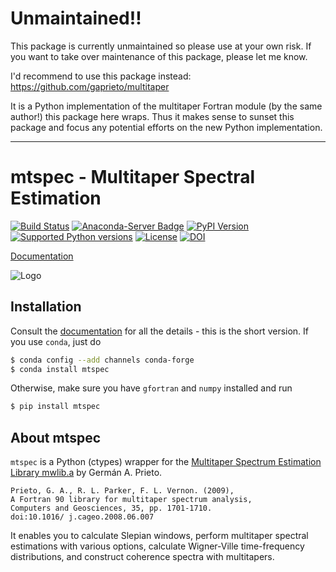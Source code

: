 # Unmaintained!!

This package is currently unmaintained so please use at your own risk. If you want to take over maintenance of this package, please let me know.

I'd recommend to use this package instead: https://github.com/gaprieto/multitaper

It is a Python implementation of the multitaper Fortran module (by the same author!) this package here wraps. Thus it makes sense to sunset this package and focus any potential efforts on the new Python implementation.

---

# mtspec - Multitaper Spectral Estimation

[![Build Status](https://travis-ci.org/krischer/mtspec.svg?branch=master)](https://travis-ci.org/krischer/mtspec) [![Anaconda-Server Badge](https://anaconda.org/conda-forge/mtspec/badges/version.svg)](https://anaconda.org/conda-forge/mtspec) [![PyPI Version](https://img.shields.io/pypi/v/mtspec.svg)](https://pypi.python.org/pypi/mtspec) [![Supported Python versions](https://img.shields.io/pypi/pyversions/mtspec.svg)](https://pypi.python.org/pypi/mtspec/) [![License](https://img.shields.io/pypi/l/mtspec.svg)](https://pypi.python.org/pypi/mtspec/) [![DOI](https://zenodo.org/badge/DOI/10.5281/zenodo.321789.svg)](https://doi.org/10.5281/zenodo.321789)



[Documentation](http://krischer.github.io/mtspec/)

![Logo](http://krischer.github.io/mtspec/_static/logo.svg)

## Installation

Consult the [documentation](http://krischer.github.io/mtspec/) for all the details - this is the short version. If you use `conda`, just do

```bash
$ conda config --add channels conda-forge
$ conda install mtspec
```

Otherwise, make sure you have `gfortran` and `numpy` installed and run

```bash
$ pip install mtspec
```

## About mtspec

`mtspec` is a Python (ctypes) wrapper for the [Multitaper Spectrum Estimation
Library mwlib.a](http://wwwprof.uniandes.edu.co/~gprieto/software/mwlib.html)
by Germán A. Prieto.

```
Prieto, G. A., R. L. Parker, F. L. Vernon. (2009),
A Fortran 90 library for multitaper spectrum analysis,
Computers and Geosciences, 35, pp. 1701-1710.
doi:10.1016/ j.cageo.2008.06.007
```

It enables you to calculate Slepian windows, perform multitaper spectral
estimations with various options, calculate Wigner-Ville time-frequency
distributions, and construct coherence spectra with multitapers.
